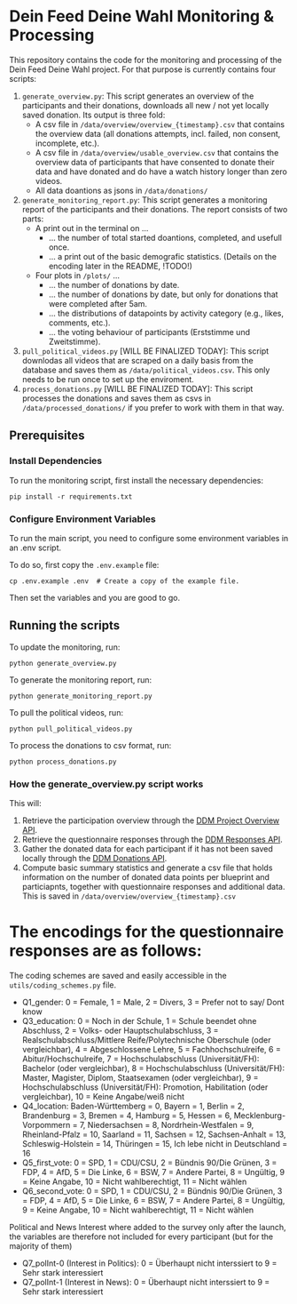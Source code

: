 # Dein Feed Deine Wahl Monitoring & Processing

This repository contains the code for the monitoring and processing of the Dein Feed Deine Wahl project.
For that purpose is currently contains four scripts:

1. `generate_overview.py`: This script generates an overview of the participants and their donations, downloads all new / not yet locally saved donation. Its output is three fold:
    - A csv file in `/data/overview/overview_{timestamp}.csv` that contains the overview data (all donations attempts, incl. failed, non consent, incomplete, etc.).
    - A csv file in `/data/overview/usable_overview.csv` that contains the overview data of participants that have consented to donate their data and have donated and do have a watch history longer than zero videos.
    - All data doantions as jsons in `/data/donations/`
2. `generate_monitoring_report.py`: This script generates a monitoring report of the participants and their donations. The report consists of two parts:
    - A print out in the terminal on ...
        - ... the number of total started doantions, completed, and usefull once.
        - ... a print out of the basic demografic statistics. (Details on the encoding later in the README, !TODO!)
    - Four plots in `/plots/` ...
        - ... the number of donations by date.
        - ... the number of donations by date, but only for donations that were completed after 5am.
        - ... the distributions of datapoints by activity category (e.g., likes, comments, etc.).
        - ... the voting behaviour of participants (Erststimme und Zweitstimme).
3. `pull_political_videos.py` [WILL BE FINALIZED TODAY]: This script downlodas all videos that are scraped on a daily basis from the database and saves them as `/data/political_videos.csv`. This only needs to be run once to set up the enviroment.
4. `process_donations.py` [WILL BE FINALIZED TODAY]: This script processes the donations and saves them as csvs in `/data/processed_donations/` if you prefer to work with them in that way.



## Prerequisites

### Install Dependencies

To run the monitoring script, first install the necessary dependencies:

`pip install -r requirements.txt`


### Configure Environment Variables

To run the main script, you need to configure some environment variables in an .env script.

To do so, first copy the `.env.example` file:

``
cp .env.example .env  # Create a copy of the example file.
``

Then set the variables and you are good to go.


## Running the scripts

To update the monitoring, run:

`python generate_overview.py`

To generate the monitoring report, run:

`python generate_monitoring_report.py`

To pull the political videos, run:

`python pull_political_videos.py`

To process the donations to csv format, run:

`python process_donations.py`


### How the generate_overview.py script works

This will:

1. Retrieve the participation overview through the 
[DDM Project Overview API](https://uzh.github.io/ddm/ddm/develop/researchers/topics/apis.html#_responses_api).
2. Retrieve the questionnaire responses through the 
[DDM Responses API](https://uzh.github.io/ddm/ddm/develop/researchers/topics/apis.html#_responses_api).
3. Gather the donated data for each participant if it has not been saved 
locally through the [DDM Donations API](https://uzh.github.io/ddm/ddm/develop/researchers/topics/apis.html#_responses_api).
4. Compute basic summary statistics and generate a csv file that holds 
information on the number of donated data points per blueprint and particiapnts, 
together with questionnaire responses and additional data. This is saved in
`/data/overview/overview_{timestamp}.csv`


# The encodings for the questionnaire responses are as follows:
The coding schemes are saved and easily accessible in the `utils/coding_schemes.py` file.

- Q1_gender: 0 = Female, 1 = Male, 2 = Divers, 3 = Prefer not to say/ Dont know
- Q3_education: 0 = Noch in der Schule, 1 = Schule beendet ohne Abschluss, 2 = Volks- oder Hauptschulabschluss, 3 = Realschulabschluss/Mittlere Reife/Polytechnische Oberschule (oder vergleichbar), 4 = Abgeschlossene Lehre, 5 = Fachhochschulreife, 6 = Abitur/Hochschulreife, 7 = Hochschulabschluss (Universität/FH): Bachelor (oder vergleichbar), 8 = Hochschulabschluss (Universität/FH): Master, Magister, Diplom, Staatsexamen (oder vergleichbar), 9 = Hochschulabschluss (Universität/FH): Promotion, Habilitation (oder vergleichbar), 10 = Keine Angabe/weiß nicht
- Q4_location: Baden-Württemberg = 0, Bayern = 1, Berlin = 2, Brandenburg = 3, Bremen = 4, Hamburg = 5, Hessen = 6, Mecklenburg-Vorpommern = 7, Niedersachsen = 8, Nordrhein-Westfalen = 9, Rheinland-Pfalz = 10, Saarland = 11, Sachsen = 12, Sachsen-Anhalt = 13, Schleswig-Holstein = 14, Thüringen = 15, Ich lebe nicht in Deutschland = 16
- Q5_first_vote: 0 = SPD, 1 = CDU/CSU, 2 = Bündnis 90/Die Grünen, 3 = FDP, 4 = AfD, 5 = Die Linke, 6 = BSW, 7 = Andere Partei, 8 = Ungültig, 9 = Keine Angabe, 10 = Nicht wahlberechtigt, 11 = Nicht wählen
- Q6_second_vote: 0 = SPD, 1 = CDU/CSU, 2 = Bündnis 90/Die Grünen, 3 = FDP, 4 = AfD, 5 = Die Linke, 6 = BSW, 7 = Andere Partei, 8 = Ungültig, 9 = Keine Angabe, 10 = Nicht wahlberechtigt, 11 = Nicht wählen

Political and News Interest where added to the survey only after the launch, the variables are therefore not included for every participant (but for the majority of them)
- Q7_polInt-0 (Interest in Politics): 0 = Überhaupt nicht interssiert to 9 = Sehr stark interessiert
- Q7_polInt-1 (Interest in News): 0 = Überhaupt nicht interssiert to 9 = Sehr stark interessiert
